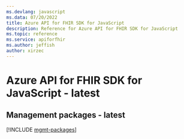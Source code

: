 ```yaml
---
ms.devlang: javascript
ms.data: 07/20/2022
title: Azure API for FHIR SDK for JavaScript
description: Reference for Azure API for FHIR SDK for JavaScript
ms.topic: reference
ms.service: apiforfhir
ms.author: jeffish
author: xirzec
---
```

# Azure API for FHIR SDK for JavaScript - latest

## Management packages - latest
[!INCLUDE [mgmt-packages](api-for-fhir-mgmt-index.md)]
